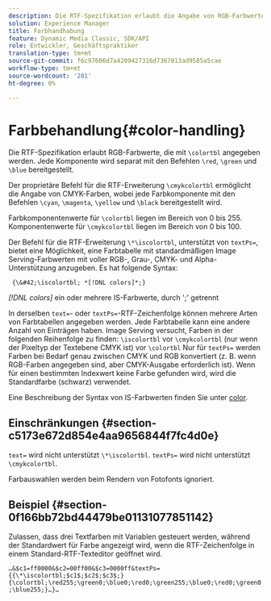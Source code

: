 ```yaml
---
description: Die RTF-Spezifikation erlaubt die Angabe von RGB-Farbwerten mit &bsol;colortbl. Jede Komponente wird separat mit den Befehlen &bsol;red, &bsol;green und &bsol;blue bereitgestellt.
solution: Experience Manager
title: Farbhandhabung
feature: Dynamic Media Classic, SDK/API
role: Entwickler, Geschäftspraktiker
translation-type: tm+mt
source-git-commit: f6c97606d7a4209427316d7367013ad9585a5cae
workflow-type: tm+mt
source-wordcount: '281'
ht-degree: 0%

---
```



# Farbbehandlung{#color-handling}

Die RTF-Spezifikation erlaubt RGB-Farbwerte, die mit `\colortbl` angegeben werden. Jede Komponente wird separat mit den Befehlen `\red`, `\green` und `\blue` bereitgestellt.

Der proprietäre Befehl für die RTF-Erweiterung `\cmykcolortbl` ermöglicht die Angabe von CMYK-Farben, wobei jede Farbkomponente mit den Befehlen `\cyan`, `\magenta`, `\yellow` und `\black` bereitgestellt wird.

Farbkomponentenwerte für `\colortbl` liegen im Bereich von 0 bis 255. Komponentenwerte für `\cmykcolortbl` liegen im Bereich von 0 bis 100.

Der Befehl für die RTF-Erweiterung `\*\iscolortbl`, unterstützt von `textPs=`, bietet eine Möglichkeit, eine Farbtabelle mit standardmäßigen Image Serving-Farbwerten mit voller RGB-, Grau-, CMYK- und Alpha-Unterstützung anzugeben. Es hat folgende Syntax:

` {\&#42;\iscolortbl; *[!DNL colors]*;}`

*[!DNL colors]* ein oder mehrere IS-Farbwerte, durch &#39;;&#39; getrennt

In derselben `text=`- oder `textPs=`-RTF-Zeichenfolge können mehrere Arten von Farbtabellen angegeben werden. Jede Farbtabelle kann eine andere Anzahl von Einträgen haben. Image Serving versucht, Farben in der folgenden Reihenfolge zu finden: `\iscolortbl` vor `\cmykcolortbl` (nur wenn der Pixeltyp der Textebene CMYK ist) vor `\colortbl` Nur für `textPs=` werden Farben bei Bedarf genau zwischen CMYK und RGB konvertiert (z. B. wenn RGB-Farben angegeben sind, aber CMYK-Ausgabe erforderlich ist). Wenn für einen bestimmten Indexwert keine Farbe gefunden wird, wird die Standardfarbe (schwarz) verwendet.

Eine Beschreibung der Syntax von IS-Farbwerten finden Sie unter [color](/help/aem-is-ir-api/is-api/http-ref/image-serving-api-ref/c-http-protocol-reference/c-data-types/r-is-http-color.md).

## Einschränkungen {#section-c5173e672d854e4aa9656844f7fc4d0e}

`text=` wird nicht unterstützt  `\*\iscolortbl`. `textPs=` wird nicht unterstützt  `\cmykcolortbl`.

Farbauswahlen werden beim Rendern von Fotofonts ignoriert.

## Beispiel {#section-0f166bb72bd44479be01131077851142}

Zulassen, dass drei Textfarben mit Variablen gesteuert werden, während der Standardwert für Farbe angezeigt wird, wenn die RTF-Zeichenfolge in einem Standard-RTF-Texteditor geöffnet wird.

`…&$c1=ff0000&$c2=00ff00&$c3=0000ff&textPs={{\*\iscolortbl;$c1$;$c2$;$c3$;}{\colortbl;\red255;\green0;\blue0;\red0;\green255;\blue0;\red0;\green0;\blue255;}…}…`
